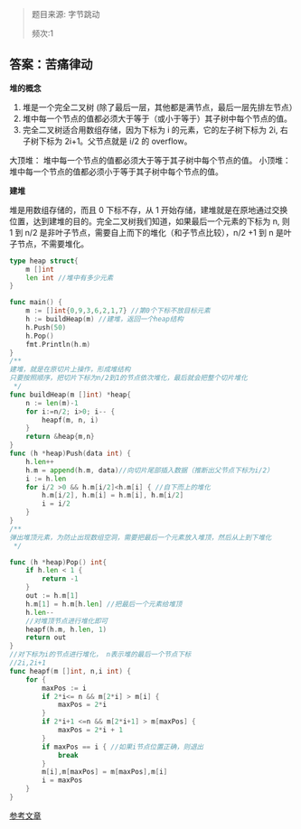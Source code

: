 > 题目来源: 字节跳动 
>
> 频次:1

## 答案：苦痛律动

**堆的概念**

1. 堆是一个完全二叉树 (除了最后一层，其他都是满节点，最后一层先排左节点）
2. 堆中每一个节点的值都必须大于等于（或小于等于）其子树中每个节点的值。
3. 完全二叉树适合用数组存储，因为下标为 i 的元素，它的左子树下标为 2i, 右子树下标为 2i+1。父节点就是 i/2 的 overflow。

大顶堆： 堆中每一个节点的值都必须大于等于其子树中每个节点的值。
小顶堆：堆中每一个节点的值都必须小于等于其子树中每个节点的值。

**建堆**

堆是用数组存储的，而且 0 下标不存，从 1 开始存储，建堆就是在原地通过交换位置，达到建堆的目的。完全二叉树我们知道，如果最后一个元素的下标为 n, 则 1 到 n/2 是非叶子节点，需要自上而下的堆化（和子节点比较），n/2 +1 到 n 是叶子节点，不需要堆化。

```go
type heap struct{
    m []int
    len int //堆中有多少元素
}

func main() {
    m := []int{0,9,3,6,2,1,7} //第0个下标不放目标元素
    h := buildHeap(m) //建堆，返回一个heap结构
    h.Push(50)
    h.Pop()
    fmt.Println(h.m)
}
/**
建堆，就是在原切片上操作，形成堆结构
只要按照顺序，把切片下标为n/2到1的节点依次堆化，最后就会把整个切片堆化
 */
func buildHeap(m []int) *heap{
    n := len(m)-1
    for i:=n/2; i>0; i-- {
        heapf(m, n, i)
    }
    return &heap{m,n}
}
func (h *heap)Push(data int) {
    h.len++
    h.m = append(h.m, data)//向切片尾部插入数据（推断出父节点下标为i/2）
    i := h.len
    for i/2 >0 && h.m[i/2]<h.m[i] { //自下而上的堆化
        h.m[i/2], h.m[i] = h.m[i], h.m[i/2]
        i = i/2
    }
}
/**
弹出堆顶元素，为防止出现数组空洞，需要把最后一个元素放入堆顶，然后从上到下堆化
 */

func (h *heap)Pop() int{
    if h.len < 1 {
        return -1
    }
    out := h.m[1]
    h.m[1] = h.m[h.len] //把最后一个元素给堆顶
    h.len--
    //对堆顶节点进行堆化即可
    heapf(h.m, h.len, 1)
    return out
}
//对下标为i的节点进行堆化， n表示堆的最后一个节点下标
//2i,2i+1
func heapf(m []int, n,i int) {
    for {
        maxPos := i
        if 2*i<= n && m[2*i] > m[i] {
            maxPos = 2*i
        }
        if 2*i+1 <=n && m[2*i+1] > m[maxPos] {
            maxPos = 2*i + 1
        }
        if maxPos == i { //如果i节点位置正确，则退出
            break
        }
        m[i],m[maxPos] = m[maxPos],m[i]
        i = maxPos
    }
}
```

[参考文章](https://learnku.com/articles/45976)

#### 